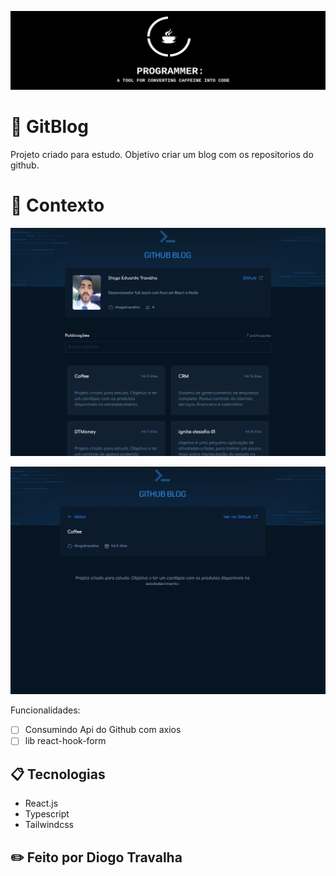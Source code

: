 ![Screenshot](banneradm.png)

# 🚀 GitBlog

Projeto criado para estudo. Objetivo criar um blog com os repositorios do github.

# 🧠 Contexto

![Screenshot](preview.png)

![Screenshot](preview1.png)

Funcionalidades:

- [ ] Consumindo Api do Github com axios
- [ ] lib react-hook-form

## 📋 Tecnologias

- React.js
- Typescript
- Tailwindcss

## ✏️ Feito por Diogo Travalha
